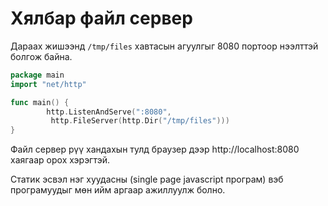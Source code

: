 #  Хялбар файл сервер

Дараах жишээнд `/tmp/files` хавтасын агуулгыг 8080 портоор нээлттэй болгож байна.

```go
package main
import "net/http"

func main() {
        http.ListenAndServe(":8080",
		 http.FileServer(http.Dir("/tmp/files")))
}
```

Файл сервер рүү хандахын тулд браузер дээр http://localhost:8080 хаягаар орох хэрэгтэй.


Статик эсвэл нэг хуудасны (single page javascript програм) вэб програмуудыг мөн ийм аргаар ажиллуулж болно.
